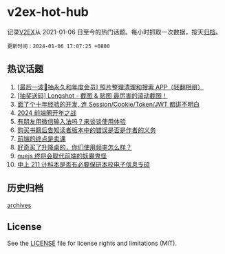 # v2ex-hot-hub

 记录[V2EX](https://www.v2ex.com/)从 2021-01-06 日至今的热门话题。每小时抓取一次数据，按天[归档](archives)。

`更新时间：2024-01-06 17:07:25 +0800`

## 热议话题

1. [[最后一波🎁抽永久和年度会员] 照片整理清理和搜索 APP（轻翻相册）](https://www.v2ex.com/t/1006253)
1. [[抽奖送码] Longshot - 截图 & 贴图 最厉害的滚动截图！](https://www.v2ex.com/t/1006341)
1. [面了个十年经验的开发, 连 Session/Cookie/Token/JWT 都讲不明白](https://www.v2ex.com/t/1006401)
1. [2024 前端圈开年之战](https://www.v2ex.com/t/1006336)
1. [有朋友用微信输入法吗？来谈谈使用体验](https://www.v2ex.com/t/1006247)
1. [购买书籍后告知读者版本中的错误是否是作者的义务](https://www.v2ex.com/t/1006332)
1. [前端的终点是卖课](https://www.v2ex.com/t/1006330)
1. [好奇买了升降桌的，你们使用频率怎么样？](https://www.v2ex.com/t/1006295)
1. [nuejs 终将会取代前端的妖魔鬼怪](https://www.v2ex.com/t/1006306)
1. [中上 211 计科本是否有必要保研本校电子信息专硕](https://www.v2ex.com/t/1006334)

## 历史归档

[archives](archives)

## License

See the [LICENSE](LICENSE) file for license rights and limitations (MIT).
